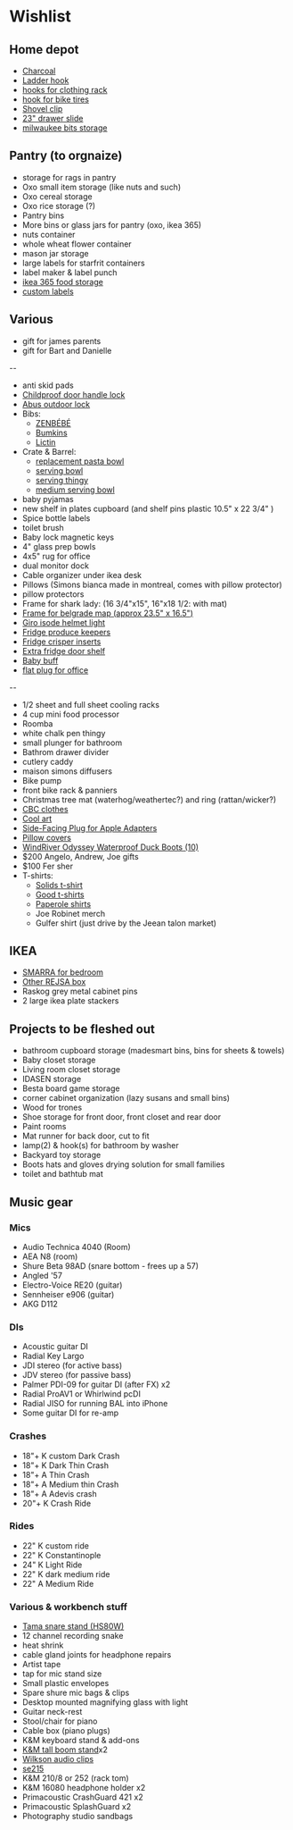 # Wishlist

## Home depot

- [Charcoal](https://www.homedepot.ca/product/kingsford-kingsford-original-charcoal-briquettes-bbq-charcoal-for-grilling-7-26-kg/1001357500)
- [Ladder hook](https://www.homedepot.ca/product/everbilt-50-lb-capacity-ladder-and-wheelbarrow-hook-in-black/1001093822)
- [hooks for clothing rack](https://www.homedepot.ca/product/everbilt-100-lb-capacity-small-strap-hook-zinc-plated-with-vinyl-coating/1001094114)
- [hook for bike tires](https://www.homedepot.ca/product/fuller-4-inch-multi-purpose-hook-with-25-lb-capacity/1001159390)
- [Shovel clip](https://www.homedepot.ca/product/fuller-7-8-inch-spring-loaded-storage-grips-2-pack-/1001159394)
- [23" drawer slide](https://www.homedepot.ca/product/richelieu-tri-roller-drawer-slide-kit-22-3-4-in-zinc-and-white/1000401216)
- [milwaukee bits storage](https://www.homedepot.ca/product/milwaukee-tool-packout-10-compartment-low-profile-small-parts-organizer/1001242094)

## Pantry (to orgnaize)

- storage for rags in pantry
- Oxo small item storage (like nuts and such)
- Oxo cereal storage
- Oxo rice storage (?)
- Pantry bins
- More bins or glass jars for pantry (oxo, ikea 365)
- nuts container
- whole wheat flower container
- mason jar storage
- large labels for starfrit containers
- label maker & label punch
- [ikea 365 food storage](https://www.ikea.com/ca/en/p/ikea-365-food-container-with-lid-rectangular-glass-bamboo-s49269068/)
- [custom labels](https://www.etsy.com/ca/listing/842966160/custom-vinyl-spice-jar-labels-20-font)

## Various

- gift for james parents
- gift for Bart and Danielle

--

- anti skid pads
- [Childproof door handle lock](https://www.amazon.ca/Safety-1st-French-Style-Handle/dp/B0009EXOGE#customerReviews)
- [Abus outdoor lock](https://www.amazon.ca/180IB-50-Resettable-Combination-Stainless/dp/B004C47NEQ)
- Bibs:
  - [ZENBÉBÉ](https://www.amazon.ca/ZENB%C3%89B%C3%89-Baby-Bib-Boys-Girls/dp/B08HKK78PT)
  - [Bumkins](https://www.amazon.ca/Bumkins-Waterproof-Sleeved-Hearts-Months/dp/B079G1LN65)
  - [Lictin](https://www.amazon.ca/Lictin-Pcs-Waterproof-Long-sleeved-Bibs/dp/B07Y9M5Y7L)
- Crate & Barrel:
  - [replacement pasta bowl](https://www.crateandbarrel.com/marin-matte-black-low-pasta-bowl/s467282)
  - [serving bowl](https://www.crateandbarrel.com/oven-to-table-serving-bowl-with-trivet/s441270)
  - [serving thingy](https://www.crateandbarrel.com/oven-to-table-two-part-dish-with-trivet/s244757)
  - [medium serving bowl](https://www.crateandbarrel.com/carson-medium-acacia-serving-bowl/s515602)
- baby pyjamas
- new shelf in plates cupboard (and shelf pins plastic 10.5" x 22 3/4" )
- Spice bottle labels
- toilet brush
- Baby lock magnetic keys
- 4" glass prep bowls
- 4x5" rug for office
- dual monitor dock
- Cable organizer under ikea desk
- Pillows (Simons bianca made in montreal, comes with pillow protector)
- pillow protectors
- Frame for shark lady: (16 3/4"x15", 16"x18 1/2: with mat)
- [Frame for belgrade map (approx 23.5" x 16.5")](https://www.arttoframe.com/23x15-Satin-White-Frame-picture-frame/FRBW26074?page_type=E)
- [Giro isode helmet light](https://www.amazon.ca/GIRO-Sport-Vent-Light-Black/dp/B0859KZSB6)
- [Fridge produce keepers](https://www.amazon.ca/OXO-11139900G-Good-Grips-GreenSaver/dp/B00TO8X0EC)
- [Fridge crisper inserts](https://www.amazon.ca/OXO-Good-Grips-GreenSaver-Crisper/dp/B00TO8X0LU)
- [Extra fridge door shelf](https://www.reliableparts.ca/product/inv_15152029)
- [Baby buff](https://www.altitude-sports.com/products/buff-baby-buff-llll-30158)
- [flat plug for office](https://www.amazon.ca/GE-Designer-Extension-Tangle-Free-42385/dp/B07JQ4F8W9)

--

- 1/2 sheet and full sheet cooling racks
- 4 cup mini food processor
- Roomba
- white chalk pen thingy
- small plunger for bathroom
- Bathrom drawer divider
- cutlery caddy
- maison simons diffusers
- Bike pump
- front bike rack & panniers
- Christmas tree mat (waterhog/weathertec?) and ring (rattan/wicker?)
- [CBC clothes](https://retrokid.ca/collections/cbc-retro)
- [Cool art](https://www.concealed-art.com/nes-art)
- [Side-Facing Plug for Apple Adapters](https://tenonedesign.com/blockhead.php)
- [Pillow covers](https://deijistudios.com/collections/linen-duvet-sets)
- [WindRiver Odyssey Waterproof Duck Boots (10)](https://www.marks.com/en/windriver-mens-odyssey-waterproof-duck-boots-103219.html)
- $200 Angelo, Andrew, Joe gifts
- $100 Fer sher
- T-shirts:
  - [Solids t-shirt](https://solids.bandcamp.com/merch)
  - [Good t-shirts](https://us.kowtowclothing.com/)
  - [Paperole shirts](https://www.paperole.com/)
  - Joe Robinet merch
  - Gulfer shirt (just drive by the Jeean talon market)

## IKEA

- [SMARRA for bedroom](https://www.ikea.com/ca/en/p/smarra-box-with-lid-natural-90348063/)
- [Other REJSA box](https://www.ikea.com/ca/en/p/rejsa-box-gray-green-metal-60457789/)
- Raskog grey metal cabinet pins
- 2 large ikea plate stackers

## Projects to be fleshed out

- bathroom cupboard storage (madesmart bins, bins for sheets & towels)
- Baby closet storage
- Living room closet storage
- IDASEN storage
- Besta board game storage
- corner cabinet organization (lazy susans and small bins)
- Wood for trones
- Shoe storage for front door, front closet and rear door
- Paint rooms
- Mat runner for back door, cut to fit
- lamp(2) & hook(s) for bathroom by washer
- Backyard toy storage
- Boots hats and gloves drying solution for small families
- toilet and bathtub mat

## Music gear

### Mics

- Audio Technica 4040 (Room)
- AEA N8 (room)
- Shure Beta 98AD (snare bottom - frees up a 57)
- Angled '57
- Electro-Voice RE20 (guitar)
- Sennheiser e906 (guitar)
- AKG D112

### DIs

- Acoustic guitar DI
- Radial Key Largo
- JDI stereo (for active bass)
- JDV stereo (for passive bass)
- Palmer PDI-09 for guitar DI (after FX) x2
- Radial ProAV1 or Whirlwind pcDI
- Radial JISO for running BAL into iPhone
- Some guitar DI for re-amp

### Crashes

- 18"+ K custom Dark Crash
- 18"+ K Dark Thin Crash
- 18"+ A Thin Crash
- 18"+ A Medium thin Crash
- 18"+ A Adevis crash
- 20"+ K Crash Ride

### Rides

- 22" K custom ride
- 22" K Constantinople
- 24" K Light Ride
- 22" K dark medium ride
- 22" A Medium Ride

### Various & workbench stuff

- [Tama snare stand (HS80W)](https://www.timpano-percussion.com/us/pied-de-caisse-claire-tama-roadpro-hs80w.html?id=43102689)
- 12 channel recording snake
- heat shrink
- cable gland joints for headphone repairs
- Artist tape
- tap for mic stand size
- Small plastic envelopes
- Spare shure mic bags & clips
- Desktop mounted magnifying glass with light
- Guitar neck-rest
- Stool/chair for piano
- Cable box (piano plugs)
- K&M keyboard stand & add-ons
- [K&M tall boom stand](http://www.economik.com/km/21021-black/)x2
- [Wilkson audio clips](https://www.soundonsound.com/reviews/wilkinson-audio-mic-clips)
- [se215](https://www.shure.com/en-US/products/earphones/se215)
- K&M 210/8 or 252 (rack tom)
- K&M 16080 headphone holder x2
- Primacoustic CrashGuard 421 x2
- Primacoustic SplashGuard x2
- Photography studio sandbags

